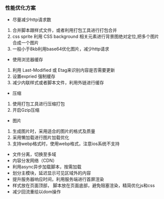 ### 性能优化方案

- 尽量减少http请求数
 1. 合并脚本跟样式文件，或者利用打包工具进行打包合并
 1. css sprite 利用 CSS background 相关元素进行背景图绝对定位,把多个图片合成一个图片
 1. 一般小于8kb利用base64优化图片，减少http请求

- 使用浏览器缓存

1. 利用 Last-Modified 或 Etag来识别内容是否需要更新
1.  设置expried 强制缓存
1. 减少内联样式或者脚本文件，利用外链进行缓存

- 压缩
1. 使用打包工具进行压缩打包
1. 开启Gzip压缩

- 图片
1. 生成图片时，采用适合的图片的格式及质量
1. 采用懒加载进行图片加载优化
1. 支持webp格式时，使用webp格式，注意ios系统不支持

- 文件分离，切换至多域
- 内容分发网络（CDN）
- 利用async异步加载脚本，按需加载
- 划分主模块，延迟显示可见区域外的内容
- 提升服务器响应时间，利用服务端进行首屏渲染
- 样式放在页面顶部， 脚本放在页面底部，避免阻塞渲染，精简优化js和css
- 减少回流重绘以dom操作

